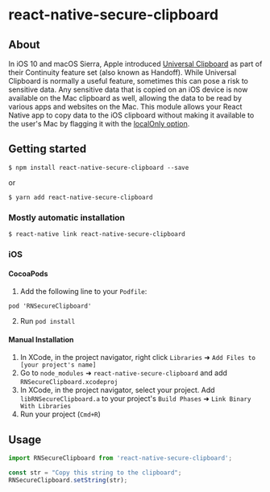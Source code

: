 
# react-native-secure-clipboard

## About

In iOS 10 and macOS Sierra, Apple introduced [Universal Clipboard](https://support.apple.com/kb/PH25168) as part of their Continuity feature set (also known as Handoff). While Universal Clipboard is normally a useful feature, sometimes this can pose a risk to sensitive data. Any sensitive data that is copied on an iOS device is now available on the Mac clipboard as well, allowing the data to be read by various apps and websites on the Mac. This module allows your React Native app to copy data to the iOS clipboard without making it available to the user's Mac by flagging it with the [localOnly option](https://developer.apple.com/documentation/uikit/uipasteboardoption/1829412-localonly).

## Getting started

`$ npm install react-native-secure-clipboard --save`

or

`$ yarn add react-native-secure-clipboard`

### Mostly automatic installation

`$ react-native link react-native-secure-clipboard`

### iOS

#### CocoaPods
1. Add the following line to your `Podfile`:
```
pod 'RNSecureClipboard'
```
2. Run `pod install`

#### Manual Installation

1. In XCode, in the project navigator, right click `Libraries` ➜ `Add Files to [your project's name]`
2. Go to `node_modules` ➜ `react-native-secure-clipboard` and add `RNSecureClipboard.xcodeproj`
3. In XCode, in the project navigator, select your project. Add `libRNSecureClipboard.a` to your project's `Build Phases` ➜ `Link Binary With Libraries`
4. Run your project (`Cmd+R`)


## Usage
```javascript
import RNSecureClipboard from 'react-native-secure-clipboard';

const str = "Copy this string to the clipboard";
RNSecureClipboard.setString(str);

```
